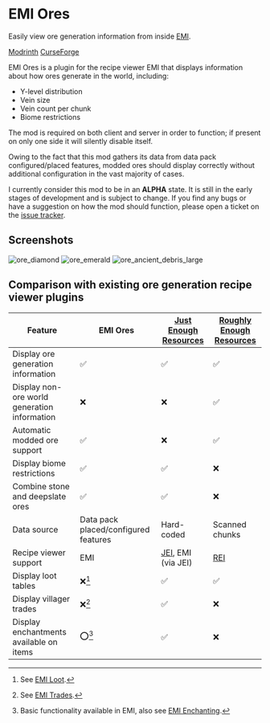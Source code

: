 # EMI Ores

Easily view ore generation information from inside [EMI](https://modrinth.com/mod/emi).

[Modrinth](https://modrinth.com/mod/emi-ores) [CurseForge](https://www.curseforge.com/minecraft/mc-mods/emi-ores)

EMI Ores is a plugin for the recipe viewer EMI that displays information about how ores generate in the world, including:

- Y-level distribution
- Vein size
- Vein count per chunk
- Biome restrictions

The mod is required on both client and server in order to function; if present on only one side it will silently disable itself.

Owing to the fact that this mod gathers its data from data pack configured/placed features, modded ores should display correctly without additional configuration in the vast majority of cases.

I currently consider this mod to be in an **ALPHA** state. It is still in the early stages of development and is subject to change. If you find any bugs or have a suggestion on how the mod should function, please open a ticket on the [issue tracker](https://github.com/Abbie5/emi-ores/issues).

## Screenshots

![ore_diamond](https://github.com/Abbie5/emi-ores/assets/43531981/3315b2ad-077c-417b-ba07-fcf0c8654b0c)
![ore_emerald](https://github.com/Abbie5/emi-ores/assets/43531981/a5cf1d4b-4178-4f00-9443-962b8b977a2f)
![ore_ancient_debris_large](https://github.com/Abbie5/emi-ores/assets/43531981/ba53c7ac-3636-4bfb-b98d-a2ac28070040)

## Comparison with existing ore generation recipe viewer plugins

| Feature | EMI Ores | [Just Enough Resources](https://modrinth.com/mod/just-enough-resources-jer) | [Roughly Enough Resources](https://www.curseforge.com/minecraft/mc-mods/roughly-enough-resources) |
| --- | --- | --- | --- |
| Display ore generation information | ✅ | ✅ | ✅ |
| Display non-ore world generation information | ❌ | ❌ | ✅ |
| Automatic modded ore support | ✅ | ❌ | ✅ |
| Display biome restrictions | ✅ | ✅ | ❌ |
| Combine stone and deepslate ores | ✅ | ✅ | ❌ |
| Data source | Data pack placed/configured features | Hard-coded | Scanned chunks |
| Recipe viewer support | EMI | [JEI](https://modrinth.com/mod/jei), EMI (via JEI) | [REI](https://modrinth.com/mod/rei) |
| Display loot tables | ❌[^1] | ✅ | ✅ |
| Display villager trades | ❌[^2] | ✅ | ❌ |
| Display enchantments available on items | ⭕[^3] | ✅ | ❌ |

[^1]: See [EMI Loot](https://modrinth.com/mod/emi-loot).
[^2]: See [EMI Trades](https://modrinth.com/mod/emitrades).
[^3]: Basic functionality available in EMI, also see [EMI Enchanting](https://modrinth.com/mod/emi-enchanting).
